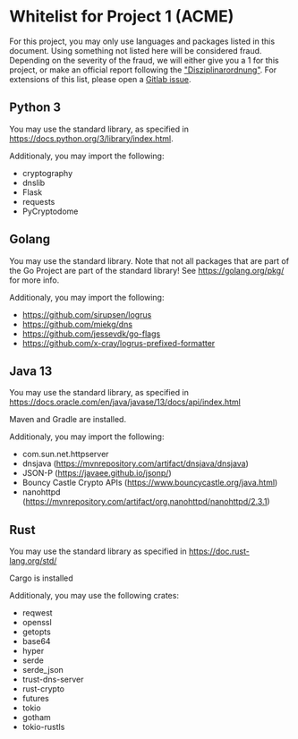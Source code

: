 
# Whitelist for Project 1 (ACME)
For this project, you may only use languages and packages listed in this document. Using something not listed here will be considered fraud. Depending on the severity of the fraud, we will either give you a 1 for this project, or make an official report following the ["Disziplinarordnung"](https://www.admin.ch/opc/de/classified-compilation/20042642/index.html). For extensions of this list, please open a [Gitlab issue](https://gitlab.inf.ethz.ch/groups/PRV-PERRIG/netsec-course/-/issues).

## Python 3
You may use the standard library, as specified in https://docs.python.org/3/library/index.html.

Additionaly, you may import the following:
- cryptography
- dnslib
- Flask
- requests
- PyCryptodome


## Golang
You may use the standard library. Note that not all packages that are part of the Go Project are part of the standard library! See https://golang.org/pkg/ for more info.

Additionaly, you may import the following:
- https://github.com/sirupsen/logrus
- https://github.com/miekg/dns
- https://github.com/jessevdk/go-flags
- https://github.com/x-cray/logrus-prefixed-formatter


##  Java 13 
You may use the standard library, as specified in
https://docs.oracle.com/en/java/javase/13/docs/api/index.html

Maven and Gradle are installed.

Additionaly, you may import the following:
- com.sun.net.httpserver
- dnsjava (https://mvnrepository.com/artifact/dnsjava/dnsjava)
- JSON-P (https://javaee.github.io/jsonp/)
- Bouncy Castle Crypto APIs (https://www.bouncycastle.org/java.html)
- nanohttpd (https://mvnrepository.com/artifact/org.nanohttpd/nanohttpd/2.3.1)


## Rust
You may use the standard library as specified in
https://doc.rust-lang.org/std/

Cargo is installed

Additionaly, you may use the following crates:
- reqwest
- openssl
- getopts
- base64
- hyper
- serde
- serde_json
- trust-dns-server
- rust-crypto
- futures
- tokio
- gotham
- tokio-rustls